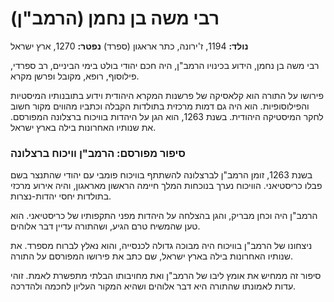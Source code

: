 # רבי משה בן נחמן (הרמב\"ן)

**נולד:** 1194, ז'ירונה, כתר אראגון (ספרד)
**נפטר:** 1270, ארץ ישראל

רבי משה בן נחמן, הידוע בכינויו הרמב\"ן, היה חכם יהודי בולט בימי הביניים, רב ספרדי, פילוסוף, רופא, מקובל ופרשן מקרא.

פירושו על התורה הוא קלאסיקה של פרשנות המקרא היהודית וידוע בתובנותיו המיסטיות והפילוסופיות. הוא היה גם דמות מרכזית בתולדות הקבלה וכתביו מהווים מקור חשוב לחקר המיסטיקה היהודית. בשנת 1263, הוא הגן על היהדות בוויכוח ברצלונה המפורסם. את שנותיו האחרונות בילה בארץ ישראל.

### סיפור מפורסם: הרמב\"ן וויכוח ברצלונה

בשנת 1263, זומן הרמב\"ן לברצלונה להשתתף בוויכוח פומבי עם יהודי שהתנצר בשם פבלו כריסטיאני. הוויכוח נערך בנוכחות המלך חיימה הראשון מאראגון, והיה אירוע מרכזי בתולדות יחסי יהדות-נצרות.

הרמב\"ן היה וכחן מבריק, והגן בהצלחה על היהדות מפני התקפותיו של כריסטיאני. הוא טען שהמשיח טרם הגיע, ושהתורה עדיין דבר אלוהים.

ניצחונו של הרמב\"ן בוויכוח היה מבוכה גדולה לכנסייה, והוא נאלץ לברוח מספרד. את שנותיו האחרונות בילה בארץ ישראל, שם כתב את פירושו המפורסם על התורה.

סיפור זה ממחיש את אומץ ליבו של הרמב\"ן ואת מחויבותו הבלתי מתפשרת לאמת. זוהי עדות לאמונתו שהתורה היא דבר אלוהים ושהיא המקור העליון לחכמה ולהדרכה.